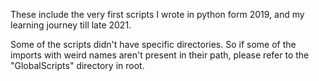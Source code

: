 These include the very first scripts I wrote in python form 2019, and my learning journey till late 2021.

Some of the scripts didn't have specific directories. So if some of the imports with weird names aren't present in their path, please refer to the "GlobalScripts" directory in root.
